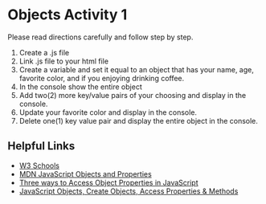 # Objects Activity 1

Please read directions carefully and follow step by step.

1. Create a .js file
2. Link .js file to your html file
3. Create a variable and set it equal to an object that has your name, age, favorite color, and if you enjoying drinking coffee.
4. In the console show the entire object
5. Add two(2) more key/value pairs of your choosing and display in the console.
6. Update your favorite color and display in the console.
7. Delete one(1) key value pair and display the entire object in the console.

## Helpful Links

- [W3 Schools](https://www.w3schools.com/js/js_objects.asp)
- [MDN JavaScript Objects and Properties](https://developer.mozilla.org/en-US/docs/Web/JavaScript/Guide/Working_with_Objects)
- [Three ways to Access Object Properties in JavaScript](https://dmitripavlutin.com/access-object-properties-javascript/)
- [JavaScript Objects, Create Objects, Access Properties & Methods](https://www.tutorialsteacher.com/javascript/javascript-object)